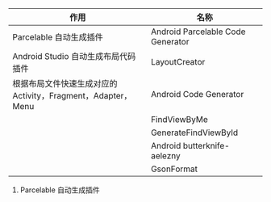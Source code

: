 | 作用 | 名称 |
| ------------------ | --------------------------------- |
|Parcelable  自动生成插件|Android Parcelable Code Generator|
|Android Studio 自动生成布局代码插件|LayoutCreator|
|根据布局文件快速生成对应的Activity，Fragment，Adapter，Menu|Android Code Generator|
||FindViewByMe|
||GenerateFindViewById|
||Android butterknife-aelezny|
||GsonFormat|


1. Parcelable  自动生成插件

